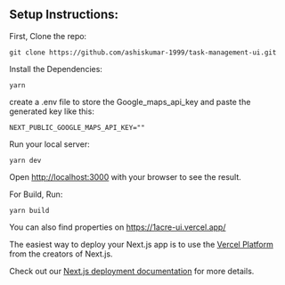 

## Setup Instructions:
First, Clone the repo:
``` 
git clone https://github.com/ashiskumar-1999/task-management-ui.git
```
Install the Dependencies:
```
yarn
```
create a .env file to store the Google_maps_api_key and paste the generated key like this:
```
NEXT_PUBLIC_GOOGLE_MAPS_API_KEY=""
```
Run your local server:
```
yarn dev
```
Open [http://localhost:3000](http://localhost:3000) with your browser to see the result.

For Build, Run:
```
yarn build
```

You can also find properties on https://1acre-ui.vercel.app/

The easiest way to deploy your Next.js app is to use the [Vercel Platform](https://vercel.com/new?utm_medium=default-template&filter=next.js&utm_source=create-next-app&utm_campaign=create-next-app-readme) from the creators of Next.js.

Check out our [Next.js deployment documentation](https://nextjs.org/docs/app/building-your-application/deploying) for more details.
